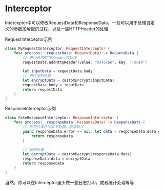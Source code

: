 Interceptor
======
Interceptor中可以修改RequestData和ResponseData，一般可以用于处理自定义的参数加解密的过程，以及一些HTTPHeader的处理

RequestInterceptor示例
```swift
class MyRequestInterceptor: RequestInterceptor {
    func process(_ requestData: RequestData) -> RequestData {
        // 进行通用HTTPHeader的处理
        requestData.addHttpHeader(value: "XXToken", key: "Token")
    
        let inputData = requestData.body 
        // 进行加密处理
        let encryptData = customEncrypt(inputData)
        requestData.body = inputData
        return requestData
    }
}
```

ResponseInterceptor示例
```swift
class FakeResponseInterceptor: ResponseInterceptor {
    func process(_ responseData: ResponseData) -> ResponseData {
        // 不符合条件的就不处理，直接跳过
        guard responseData.error == nil, let data = responseData.data else {
            return responseData
        }
        
        // 解密处理
        let decryptData = customDecrypt(responseData.data)
        responseData.data = decryptData
        return responseData
    }
}
```

当然，你可以在Interceptor里头做一些日志打印，或者统计处理等等
